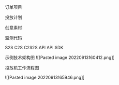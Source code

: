 
订单项目

投放计划

创意素材

监测代码

  S2S  C2S  C2S2S
  API  API    SDK


示例技术架构图
![[Pasted image 20220913160412.png]]


投放机工作流程图

![[Pasted image 20220913165946.png]]